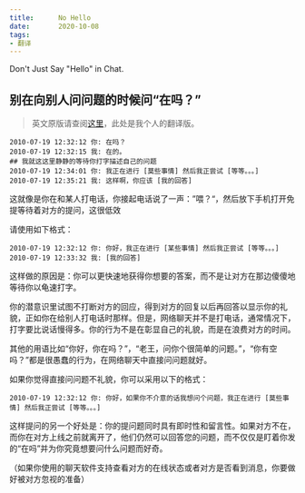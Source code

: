 ```yaml
---
title:      No Hello
date:       2020-10-08
tags:
- 翻译
---
```


Don't Just Say "Hello" in Chat.

## 别在向别人问问题的时候问“在吗？”

> 英文原版请查阅[这里](https://www.nohello.com/)，此处是我个人的翻译版。

```
2010-07-19 12:32:12 你: 在吗？
2010-07-19 12:32:15 我: 在的。
## 我就这这里静静的等待你打字描述自己的问题
2010-07-19 12:34:01 你: 我正在进行 [莫些事情] 然后我正尝试 [等等。。。]
2010-07-19 12:35:21 我: 这样啊，你应该 [我的回答]
```

这就像是你在和某人打电话，你接起电话说了一声：”喂？“，然后放下手机打开免提等待着对方的提问，这很低效

请使用如下格式：

```
2010-07-19 12:32:12 你: 你好，我正在进行 [某些事情] 然后我正尝试 [等等。。。]
2010-07-19 12:33:32 我: [我的回答]
```

这样做的原因是：你可以更快速地获得你想要的答案，而不是让对方在那边傻傻地等待你以龟速打字。

你的潜意识里试图不打断对方的回应，得到对方的回复以后再回答以显示你的礼貌，正如你在给别人打电话时那样。但是，网络聊天并不是打电话，通常情况下，打字要比说话慢得多。你的行为不是在彰显自己的礼貌，而是在浪费对方的时间。

其他的用语比如“你好，你在吗？”，“老王，问你个很简单的问题。”，“你有空吗？”都是很愚蠢的行为，在网络聊天中直接问问题就好。

如果你觉得直接问问题不礼貌，你可以采用以下的格式：

```
2010-07-19 12:32:12 你: 你好，如果你不介意的话我想问个问题，我正在进行 [莫些事情] 然后我正尝试 [等等。。。]
```

这样提问的另一个好处是：你的提问题同时具有即时性和留言性。如果对方不在，而你在对方上线之前就离开了，他们仍然可以回答您的问题，而不仅仅是盯着你发的“在吗”并为你究竟想要问什么问题而好奇。

（如果你使用的聊天软件支持查看对方的在线状态或者对方是否看到消息，你要做好被对方忽视的准备）